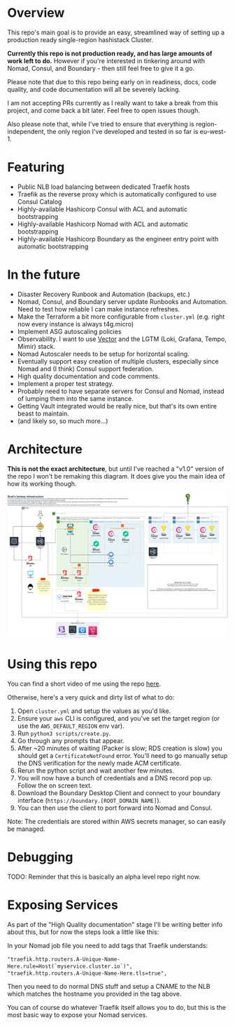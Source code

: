 # Overview

This repo's main goal is to provide an easy, streamlined way of setting up a production ready single-region hashistack Cluster.

**Currently this repo is not production ready, and has large amounts of work left to do.** However if you're interested
in tinkering around with Nomad, Consul, and Boundary - then still feel free to give it a go.

Please note that due to this repo being early on in readiness, docs, code quality, and code documentation will all be severely lacking.

I am not accepting PRs currently as I really want to take a break from this project, and come back a bit later. Feel free to open issues though.

Also please note that, while I've tried to ensure that everything is region-independent, the only region I've developed and tested in so far is eu-west-1.

# Featuring

- Public NLB load balancing between dedicated Traefik hosts
- Traefik as the reverse proxy which is automatically configured to use Consul Catalog
- Highly-available Hashicorp Consul with ACL and automatic bootstrapping
- Highly-available Hashicorp Nomad with ACL and automatic bootstrapping
- Highly-available Hashicorp Boundary as the engineer entry point with automatic bootstrapping

# In the future

- Disaster Recovery Runbook and Automation (backups, etc.)
- Nomad, Consul, and Boundary server update Runbooks and Automation. Need to test how reliable I can make instance refreshes.
- Make the Terraform a bit more configurable from `cluster.yml` (e.g. right now every instance is always t4g.micro)
- Implement ASG autoscaling policies
- Observability. I want to use [Vector](https://vector.dev) and the LGTM (Loki, Grafana, Tempo, Mimir) stack.
- Nomad Autoscaler needs to be setup for horizontal scaling.
- Eventually support easy creation of multiple clusters, especially since Nomad and (I think) Consul support federation.
- High quality documentation and code comments.
- Implement a proper test strategy.
- Probably need to have separate servers for Consul and Nomad, instead of lumping them into the same instance.
- Getting Vault integrated would be really nice, but that's its own entire beast to maintain.
- (and likely so, so much more...)

# Architecture

**This is not the exact architecture**, but until I've reached a "v1.0" version of the repo I won't be remaking this diagram. It does give you the main idea of how its working though.

![infra diagram](docs/infra.jpg)

# Using this repo

You can find a short video of me using the repo [here](https://www.linkedin.com/feed/update/urn:li:ugcPost:7023719412788527105/).

Otherwise, here's a very quick and dirty list of what to do:

1. Open `cluster.yml` and setup the values as you'd like.
2. Ensure your `aws` CLI is configured, and you've set the target region (or use the `AWS_DEFAULT_REGION` env var).
3. Run `python3 scripts/create.py`.
4. Go through any prompts that appear.
5. After ~20 minutes of waiting (Packer is slow; RDS creation is slow) you should get a `CertificateNotFound` error. You'll need to go manually setup the DNS verification for the newly made ACM certificate.
6. Rerun the python script and wait another few minutes.
7. You will now have a bunch of credentials and a DNS record pop up. Follow the on screen text.
8. Download the Boundary Desktop Client and connect to your boundary interface (`https://boundary.[ROOT_DOMAIN_NAME]`).
9. You can then use the client to port forward into Nomad and Consul.

Note: The credentials are stored within AWS secrets manager, so can easily be managed.

# Debugging

TODO: Reminder that this is basically an alpha level repo right now.

# Exposing Services

As part of the "High Quality documentation" stage I'll be writing better info about this, but for now the steps look a little like this:

In your Nomad job file you need to add tags that Traefik understands:

```
"traefik.http.routers.A-Unique-Name-Here.rule=Host(`myservice.cluster.io`)",
"traefik.http.routers.A-Unique-Name-Here.tls=true",
```

Then you need to do normal DNS stuff and setup a CNAME to the NLB which matches the hostname you provided in the tag above.

You can of course do whatever Traefik itself allows you to do, but this is the most basic way to expose your Nomad services.
